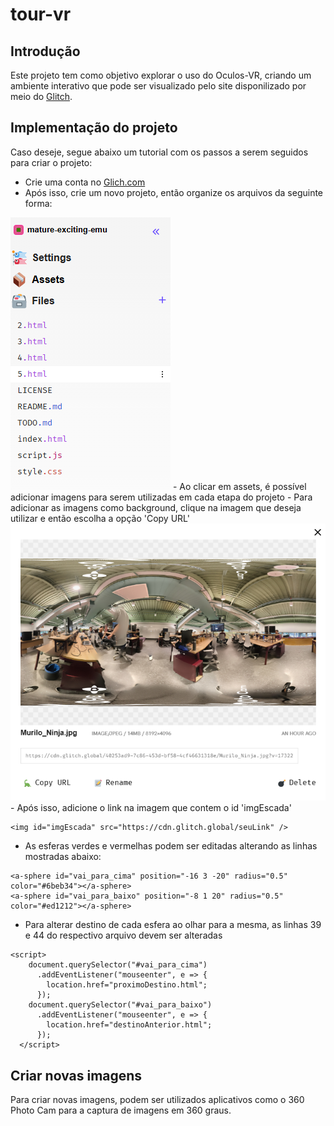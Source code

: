 # tour-vr
 

## Introdução
Este projeto tem como objetivo explorar o uso do Oculos-VR, criando um ambiente interativo que pode ser visualizado pelo site disponilizado por meio do <a href="https://mature-exciting-emu.glitch.me">Glitch</a>.

## Implementação do projeto
Caso deseje, segue abaixo um tutorial com os passos a serem seguidos para criar o projeto:

 - Crie uma conta no <a href="https://glitch.com/">Glich.com</a>
 - Após isso, crie um novo projeto, então organize os arquivos da seguinte forma:
<img src="./img/project.png">
 - Ao clicar em assets, é possível adicionar imagens para serem utilizadas em cada etapa do projeto
 - Para adicionar as imagens como background, clique na imagem que deseja utilizar e então escolha a opção 'Copy URL'
<img src="./img/image.png">
 - Após isso, adicione o link na imagem que contem o id 'imgEscada'

```
<img id="imgEscada" src="https://cdn.glitch.global/seuLink" />
```

 - As esferas verdes e vermelhas podem ser editadas alterando as linhas mostradas abaixo:

```
<a-sphere id="vai_para_cima" position="-16 3 -20" radius="0.5" color="#6beb34"></a-sphere>
<a-sphere id="vai_para_baixo" position="-8 1 20" radius="0.5" color="#ed1212"></a-sphere>
```

 - Para alterar destino de cada esfera ao olhar para a mesma, as linhas 39 e 44 do respectivo arquivo devem ser alteradas

```
<script>
    document.querySelector("#vai_para_cima")
      .addEventListener("mouseenter", e => {
        location.href="proximoDestino.html";
      });
    document.querySelector("#vai_para_baixo")
      .addEventListener("mouseenter", e => {
        location.href="destinoAnterior.html";
      });
  </script>
```

## Criar novas imagens
Para criar novas imagens, podem ser utilizados aplicativos como o 360 Photo Cam para a captura de imagens em 360 graus.